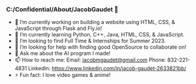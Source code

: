### C:/Confidential/About/JacobGaudet 👋

- 🔭 I’m currently working on building a website using HTML, CSS, & JavaScript through Flask and Fly.io!
- 🌱 I’m currently learning Python, C++, Java, HTML, CSS, & JavaScript.
- 👯 I’m looking to find Full Time & Internships for Summer 2023.
- 🤔 I’m looking for help with finding good OpenSource to collaborate on!
- 💬 Ask me about the AI program I made!
- 📫 How to reach me: 
  Email: jacobmgaudet@gmail.com
  Phone: 832-221-4831
  LinkedIn: https://www.linkedin.com/in/jacob-gaudet-2633821bb/
- ⚡ Fun fact: I love video games & anime!
